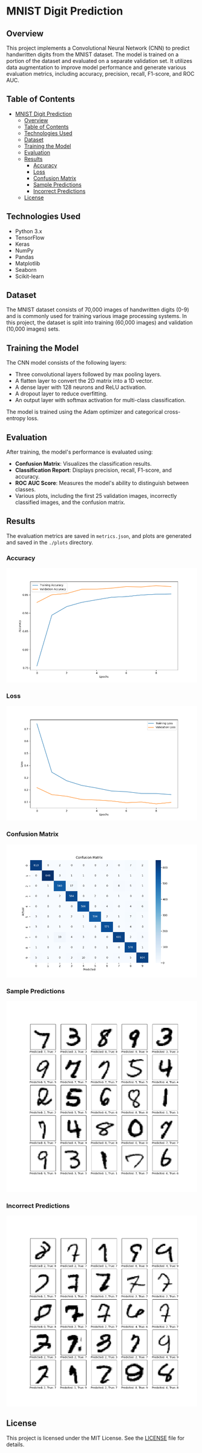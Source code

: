 # MNIST Digit Prediction

## Overview
This project implements a Convolutional Neural Network (CNN) to predict handwritten digits from the MNIST dataset. The model is trained on a portion of the dataset and evaluated on a separate validation set. It utilizes data augmentation to improve model performance and generate various evaluation metrics, including accuracy, precision, recall, F1-score, and ROC AUC.

## Table of Contents
- [MNIST Digit Prediction](#mnist-digit-prediction)
  - [Overview](#overview)
  - [Table of Contents](#table-of-contents)
  - [Technologies Used](#technologies-used)
  - [Dataset](#dataset)
  - [Training the Model](#training-the-model)
  - [Evaluation](#evaluation)
  - [Results](#results)
    - [Accuracy](#accuracy)
    - [Loss](#loss)
    - [Confusion Matrix](#confusion-matrix)
    - [Sample Predictions](#sample-predictions)
    - [Incorrect Predictions](#incorrect-predictions)
  - [License](#license)

## Technologies Used
- Python 3.x
- TensorFlow
- Keras
- NumPy
- Pandas
- Matplotlib
- Seaborn
- Scikit-learn

## Dataset
The MNIST dataset consists of 70,000 images of handwritten digits (0-9) and is commonly used for training various image processing systems. In this project, the dataset is split into training (60,000 images) and validation (10,000 images) sets.

## Training the Model
The CNN model consists of the following layers:
- Three convolutional layers followed by max pooling layers.
- A flatten layer to convert the 2D matrix into a 1D vector.
- A dense layer with 128 neurons and ReLU activation.
- A dropout layer to reduce overfitting.
- An output layer with softmax activation for multi-class classification.

The model is trained using the Adam optimizer and categorical cross-entropy loss.

## Evaluation
After training, the model's performance is evaluated using:
- **Confusion Matrix**: Visualizes the classification results.
- **Classification Report**: Displays precision, recall, F1-score, and accuracy.
- **ROC AUC Score**: Measures the model's ability to distinguish between classes.
- Various plots, including the first 25 validation images, incorrectly classified images, and the confusion matrix.

## Results
The evaluation metrics are saved in `metrics.json`, and plots are generated and saved in the `./plots` directory.

### Accuracy
![Accuracy](./plots/accuracy.png)

### Loss
![Loss](./plots/loss.png)

### Confusion Matrix
![Confusion Matrix](./plots/Confusion_Matrix.png)

### Sample Predictions
![Sample Predictions](./plots/First_25_images.png)

### Incorrect Predictions
![Incorrect Predictions](./plots/Incorrectly_classified_images.png)


## License
This project is licensed under the MIT License. See the [LICENSE](LICENSE) file for details.
